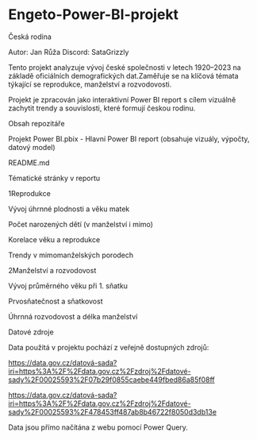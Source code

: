 # Engeto-Power-BI-projekt
Česká rodina

Autor: Jan Růža
Discord: SataGrizzly

Tento projekt analyzuje vývoj české společnosti v letech 1920–2023 na základě oficiálních demografických dat.Zaměřuje se na klíčová témata týkající se reprodukce, manželství a rozvodovosti.

Projekt je zpracován jako interaktivní Power BI report s cílem vizuálně zachytit trendy a souvislosti, které formují českou rodinu.


Obsah repozitáře


Projekt Power BI.pbix - Hlavní Power BI report (obsahuje vizuály, výpočty, datový model)

README.md



Tématické stránky v reportu


1Reprodukce

Vývoj úhrnné plodnosti a věku matek

Počet narozených dětí (v manželství i mimo)

Korelace věku a reprodukce

Trendy v mimomanželských porodech


2️Manželství a rozvodovost

Vývoj průměrného věku při 1. sňatku

Prvosňatečnost a sňatkovost

Úhrnná rozvodovost a délka manželství




Datové zdroje

Data použitá v projektu pochází z veřejně dostupných zdrojů:

https://data.gov.cz/datová-sada?iri=https%3A%2F%2Fdata.gov.cz%2Fzdroj%2Fdatové-sady%2F00025593%2F07b29f0855caebe449fbed86a85f08ff

https://data.gov.cz/datová-sada?iri=https%3A%2F%2Fdata.gov.cz%2Fzdroj%2Fdatové-sady%2F00025593%2F478453ff487ab8b46722f8050d3db13e

Data jsou přímo načítána z webu pomocí Power Query.





